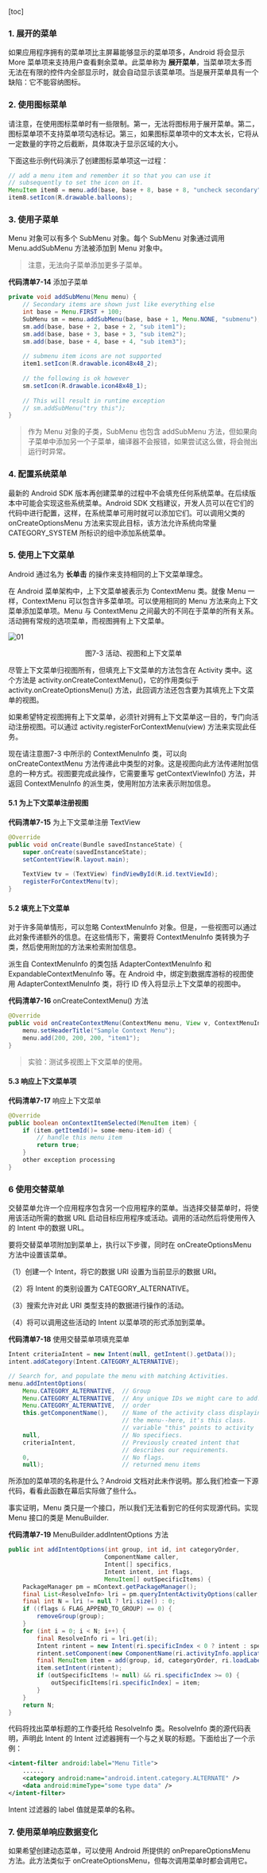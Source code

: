 [toc]

### 1. 展开的菜单

如果应用程序拥有的菜单项比主屏幕能够显示的菜单项多，Android 将会显示 More 菜单项来支持用户查看剩余菜单。此菜单称为 **展开菜单**，当菜单项太多而无法在有限的控件内全部显示时，就会自动显示该菜单项。当是展开菜单具有一个缺陷：它不能容纳图标。

### 2. 使用图标菜单

请注意，在使用图标菜单时有一些限制。第一，无法将图标用于展开菜单。第二，图标菜单项不支持菜单项勾选标记。第三，如果图标菜单项中的文本太长，它将从一定数量的字符之后截断，具体取决于显示区域的大小。

下面这些示例代码演示了创建图标菜单项这一过程：

```java
// add a menu item and remember it so that you can use it
// subsequently to set the icon on it.
MenuItem item8 = menu.add(base, base + 8, base + 8, "uncheck secondary");
item8.setIcon(R.drawable.balloons);
```

### 3. 使用子菜单

Menu 对象可以有多个 SubMenu 对象。每个 SubMenu 对象通过调用 Menu.addSubMenu 方法被添加到 Menu 对象中。

> 注意，无法向子菜单添加更多子菜单。

**代码清单7-14** 添加子菜单

```java
private void addSubMenu(Menu menu) {
    // Secondary items are shown just like everything else
    int base = Menu.FIRST + 100;
    SubMenu sm = menu.addSubMenu(base, base + 1, Menu.NONE, "submenu");
    sm.add(base, base + 2, base + 2, "sub item1");
    sm.add(base, base + 3, base + 3, "sub item2");
    sm.add(base, base + 4, base + 4, "sub item3");
    
    // submenu item icons are not supported
    item1.setIcon(R.drawable.icon48x48_2);
    
    // the following is ok however
    sm.setIcon(R.drawable.icon48x48_1);
    
    // This will result in runtime exception
    // sm.addSubMenu("try this");
}
```

> 作为 Menu 对象的子类，SubMenu 也包含 addSubMenu 方法，但如果向子菜单中添加另一个子菜单，编译器不会报错，如果尝试这么做，将会抛出运行时异常。

### 4. 配置系统菜单

最新的 Android SDK 版本再创建菜单的过程中不会填充任何系统菜单。在后续版本中可能会实现这些系统菜单。Android SDK 文档建议，开发人员可以在它们的代码中进行配置，这样，在系统菜单可用时就可以添加它们。可以调用父类的 onCreateOptionsMenu 方法来实现此目标，该方法允许系统向常量 CATEGORY_SYSTEM 所标识的组中添加系统菜单。

### 5. 使用上下文菜单

Android 通过名为 **长单击** 的操作来支持相同的上下文菜单理念。

在 Android 菜单架构中，上下文菜单被表示为 ContextMenu 类。就像 Menu 一样，ContextMenu 可以包含许多菜单项。可以使用相同的 Menu 方法来向上下文菜单添加菜单项。Menu 与 ContextMenu 之间最大的不同在于菜单的所有关系。活动拥有常规的选项菜单，而视图拥有上下文菜单。

![01](./images/01.png)

<center>图7-3 活动、视图和上下文菜单</center>

尽管上下文菜单归视图所有，但填充上下文菜单的方法包含在 Activity 类中。这个方法是 activity.onCreateContextMenu()，它的作用类似于 activity.onCreateOptionsMenu() 方法，此回调方法还包含要为其填充上下文菜单的视图。

如果希望特定视图拥有上下文菜单，必须针对拥有上下文菜单这一目的，专门向活动注册视图。可以通过 activity.registerForContextMenu(view) 方法来实现此任务。

现在请注意图7-3 中所示的 ContextMenuInfo 类，可以向 onCreateContextMenu 方法传递此中类型的对象。这是视图向此方法传递附加信息的一种方式。视图要完成此操作，它需要重写 getContextViewInfo() 方法，并返回 ContextMenuInfo 的派生类，使用附加方法来表示附加信息。

#### 5.1 为上下文菜单注册视图

**代码清单7-15** 为上下文菜单注册 TextView

```java
@Override
public void onCreate(Bundle savedInstanceState) {
    super.onCreate(savedInstanceState);
    setContentView(R.layout.main);
    
    TextView tv = (TextView) findViewById(R.id.textViewId);
    registerForContextMenu(tv);
}
```

#### 5.2 填充上下文菜单

对于许多简单情形，可以忽略 ContextMenuInfo 对象。但是，一些视图可以通过此对象传递额外的信息。在这些情形下，需要将 ContextMenuInfo 类转换为子类，然后使用附加的方法来检索附加信息。

派生自 ContextMenuInfo 的类包括 AdapterContextMenuInfo 和 ExpandableContextMenuInfo 等。在 Android 中，绑定到数据库游标的视图使用 AdapterContextMenuInfo 类，将行 ID 传入将显示上下文菜单的视图中。

**代码清单7-16** onCreateContextMenu() 方法

```java
@Override
public void onCreateContextMenu(ContextMenu menu, View v, ContextMenuInfo menuInfo) {
    menu.setHeaderTitle("Sample Context Menu");
    menu.add(200, 200, 200, "item1");
}
```

> 实验：测试多视图上下文菜单的使用。

#### 5.3 响应上下文菜单项

**代码清单7-17** 响应上下文菜单

```java
@Override
public boolean onContextItemSelected(MenuItem item) {
    if (item.getItemId()= some-menu-item-id) {
        // handle this menu item
        return true;
    }
    other exception processing
}
```

### 6 使用交替菜单

交替菜单允许一个应用程序包含另一个应用程序的菜单。当选择交替菜单时，将使用该活动所需的数据 URL 启动目标应用程序或活动。调用的活动然后将使用传入的 Intent 中的数据 URL。

要将交替菜单项附加到菜单上，执行以下步骤，同时在 onCreateOptionsMenu 方法中设置该菜单。

（1）创建一个 Intent，将它的数据 URI 设置为当前显示的数据 URI。

（2）将 Intent 的类别设置为 CATEGORY_ALTERNATIVE。

（3）搜索允许对此 URI 类型支持的数据进行操作的活动。

（4）将可以调用这些活动的 Intent 以菜单项的形式添加到菜单。

**代码清单7-18** 使用交替菜单项填充菜单

```java
Intent criteriaIntent = new Intent(null, getIntent().getData());
intent.addCategory(Intent.CATEGORY_ALTERNATIVE);

// Search for, and populate the menu with matching Activities.
menu.addIntentOptions(
	Menu.CATEGORY_ALTERNATIVE,	// Group
	Menu.CATEGORY_ALTERNATIVE,	// Any unique IDs we might care to add.
	Menu.CATEGORY_ALTERNATIVE,	// order
	this.getComponentName(),	// Name of the activity class displaying
								// the menu--here, it's this class.
    							// variable "this" points to activity
	null,						// No specifiecs.
	criteriaIntent,				// Previously created intent that
								// describes our requirements.
	0,							// No flags.
	null);						// returned menu items
```

所添加的菜单项的名称是什么？Android 文档对此未作说明。那么我们检查一下源代码，看看此函数在幕后实际做了些什么。

事实证明，Menu 类只是一个接口，所以我们无法看到它的任何实现源代码。实现 Menu 接口的类是 MenuBuilder.

**代码清单7-19** MenuBuilder.addIntentOptions 方法

```java
public int addIntentOptions(int group, int id, int categoryOrder,
                           ComponentName caller,
                           Intent[] specifics,
                           Intent intent, int flags,
                           MenuItem[] outSpecificItems) {
    PackageManager pm = mContext.getPackageManager();
    final List<ResolveInfo> lri = pm.queryIntentActivityOptions(caller, specifics, intent, 0);
    final int N = lri != null ? lri.size() : 0;
    if ((flags & FLAG_APPEND_TO_GROUP) == 0) {
        removeGroup(group);
    }
    for (int i = 0; i < N; i++) {
        final ResolveInfo ri = lri.get(i);
        Intent rintent = new Intent(ri.specificIndex < 0 ? intent : specifics[ri.specificIndex]);
        rintent.setComponent(new ComponentName(ri.activityInfo.applicationInfo.packageName, ri.activityInfo.name));
        final MenuItem item = add(group, id, categoryOrder, ri.loadLabel(pm));
        item.setIntent(rintent);
        if (outSpecificItems != null) && ri.specificIndex >= 0) {
            outSpecificItems[ri.specificIndex] = item;
        }
    }
    return N;
}
```

代码将找出菜单标题的工作委托给 ResolveInfo 类。ResolveInfo 类的源代码表明，声明此 Intent 的 Intent 过滤器拥有一个与之关联的标题。下面给出了一个示例：

```xml
<intent-filter android:label="Menu Title">
    ......
	<category android:name="android.intent.category.ALTERNATE" />
    <data android:mimeType="some type data" />
</intent-filter>
```

Intent 过滤器的 label 值就是菜单的名称。

### 7. 使用菜单响应数据变化

如果希望创建动态菜单，可以使用 Android 所提供的 onPrepareOptionsMenu 方法。此方法类似于 onCreateOptionsMenu，但每次调用菜单时都会调用它。